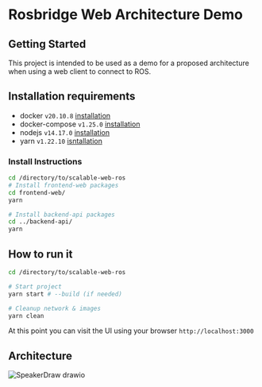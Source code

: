 # Rosbridge Web Architecture Demo

## Getting Started
This project is intended to be used as a demo for a proposed architecture when using a web client to connect to ROS.

## Installation requirements
- docker `v20.10.8` [installation](https://docs.docker.com/engine/install/ubuntu/)
- docker-compose `v1.25.0` [installation](https://docs.docker.com/compose/install/)
- nodejs `v14.17.0` [installation](https://nodejs.org/en/download/package-manager/#debian-and-ubuntu-based-linux-distributions)
- yarn `v1.22.10` [isntallation](https://classic.yarnpkg.com/lang/en/docs/install/#debian-stable)

### Install Instructions
```bash
cd /directory/to/scalable-web-ros
# Install frontend-web packages
cd frontend-web/
yarn

# Install backend-api packages
cd ../backend-api/
yarn
```

## How to run it
```bash
cd /directory/to/scalable-web-ros

# Start project
yarn start # --build (if needed)

# Cleanup network & images
yarn clean
```

At this point you can visit the UI using your browser `http://localhost:3000`

## Architecture
![SpeakerDraw drawio](https://user-images.githubusercontent.com/19492279/135118667-886d8e76-0c53-48ae-86b9-b99c14dda7df.png)

